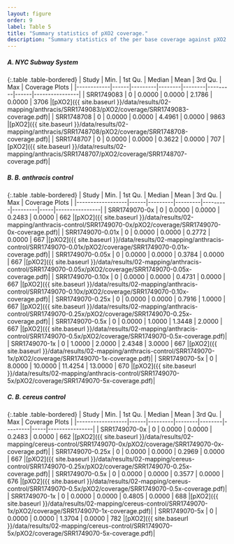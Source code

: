 ```yaml
---
layout: figure
order: 9
label: Table 5
title: "Summary statistics of pXO2 coverage."
description: "Summary statistics of the per base coverage against pXO2 for NYC samples and controls."
---
```


##### **A.** *NYC Subway System*

{:.table .table-bordered}
| Study      | Min. | 1st Qu. | Median | Mean   | 3rd Qu. | Max  | Coverage Plots |
|------------|------|---------|--------|--------|---------|------|----------------|
| SRR1749083 | 0    | 0.0000  | 0.0000 | 2.1786 | 0.0000  | 3706 |[pXO2]({{ site.baseurl }}/data/results/02-mapping/anthracis/SRR1749083/pXO2/coverage/SRR1749083-coverage.pdf)|
| SRR1748708 | 0    | 0.0000  | 0.0000 | 4.4961 | 0.0000  | 9863 |[pXO2]({{ site.baseurl }}/data/results/02-mapping/anthracis/SRR1748708/pXO2/coverage/SRR1748708-coverage.pdf)|
| SRR1748707 | 0    | 0.0000  | 0.0000 | 0.3622 | 0.0000  | 707  |[pXO2]({{ site.baseurl }}/data/results/02-mapping/anthracis/SRR1748707/pXO2/coverage/SRR1748707-coverage.pdf)|

##### **B.** *B. anthracis* control

{:.table .table-bordered}
| Study            | Min. | 1st Qu. | Median  | Mean    | 3rd Qu. | Max | Coverage Plots |
|------------------|------|---------|---------|---------|---------|-----|----------------|
| SRR1749070-0x    | 0    | 0.0000  | 0.0000  | 0.2483  | 0.0000  | 662 |[pXO2]({{ site.baseurl }}/data/results/02-mapping/anthracis-control/SRR1749070-0x/pXO2/coverage/SRR1749070-0x-coverage.pdf)|
| SRR1749070-0.01x  | 0    |    0.0000  |   0.0000   | 0.2772  |    0.0000   | 667 |[pXO2]({{ site.baseurl }}/data/results/02-mapping/anthracis-control/SRR1749070-0.01x/pXO2/coverage/SRR1749070-0.01x-coverage.pdf)|
| SRR1749070-0.05x  | 0    |    0.0000  |   0.0000   | 0.3784  |    0.0000   | 667 |[pXO2]({{ site.baseurl }}/data/results/02-mapping/anthracis-control/SRR1749070-0.05x/pXO2/coverage/SRR1749070-0.05x-coverage.pdf)|
| SRR1749070-0.10x  | 0    |    0.0000  |   0.0000  |   0.4731  |   0.0000   | 667 |[pXO2]({{ site.baseurl }}/data/results/02-mapping/anthracis-control/SRR1749070-0.10x/pXO2/coverage/SRR1749070-0.10x-coverage.pdf)|
| SRR1749070-0.25x | 0    | 0.0000  | 0.0000  | 0.7916  | 1.0000  | 667 |[pXO2]({{ site.baseurl }}/data/results/02-mapping/anthracis-control/SRR1749070-0.25x/pXO2/coverage/SRR1749070-0.25x-coverage.pdf)|
| SRR1749070-0.5x  | 0    | 0.0000  | 1.0000  | 1.3448  | 2.0000  | 667 |[pXO2]({{ site.baseurl }}/data/results/02-mapping/anthracis-control/SRR1749070-0.5x/pXO2/coverage/SRR1749070-0.5x-coverage.pdf)|
| SRR1749070-1x    | 0    | 1.0000  | 2.0000  | 2.4348  | 3.0000  | 667 |[pXO2]({{ site.baseurl }}/data/results/02-mapping/anthracis-control/SRR1749070-1x/pXO2/coverage/SRR1749070-1x-coverage.pdf)|
| SRR1749070-5x    | 0    | 8.0000  | 10.0000 | 11.4254 | 13.0000 | 670 |[pXO2]({{ site.baseurl }}/data/results/02-mapping/anthracis-control/SRR1749070-5x/pXO2/coverage/SRR1749070-5x-coverage.pdf)|

##### **C.** *B. cereus* control

{:.table .table-bordered}
| Study            | Min. | 1st Qu. | Median | Mean   | 3rd Qu. | Max | Coverage Plots |
|------------------|------|---------|--------|--------|---------|-----|----------------|
| SRR1749070-0x    | 0    | 0.0000  | 0.0000 | 0.2483 | 0.0000  | 662 |[pXO2]({{ site.baseurl }}/data/results/02-mapping/cereus-control/SRR1749070-0x/pXO2/coverage/SRR1749070-0x-coverage.pdf)|
| SRR1749070-0.25x | 0    | 0.0000  | 0.0000 | 0.2969 | 0.0000  | 667 |[pXO2]({{ site.baseurl }}/data/results/02-mapping/cereus-control/SRR1749070-0.25x/pXO2/coverage/SRR1749070-0.25x-coverage.pdf)|
| SRR1749070-0.5x  | 0    | 0.0000  | 0.0000 | 0.3577 | 0.0000  | 676 |[pXO2]({{ site.baseurl }}/data/results/02-mapping/cereus-control/SRR1749070-0.5x/pXO2/coverage/SRR1749070-0.5x-coverage.pdf)|
| SRR1749070-1x    | 0    | 0.0000  | 0.0000 | 0.4805 | 0.0000  | 688 |[pXO2]({{ site.baseurl }}/data/results/02-mapping/cereus-control/SRR1749070-1x/pXO2/coverage/SRR1749070-1x-coverage.pdf)|
| SRR1749070-5x    | 0    | 0.0000  | 0.0000 | 1.3704 | 0.0000  | 782 |[pXO2]({{ site.baseurl }}/data/results/02-mapping/cereus-control/SRR1749070-5x/pXO2/coverage/SRR1749070-5x-coverage.pdf)|
